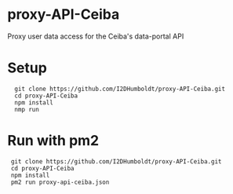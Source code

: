 # proxy-API-Ceiba

Proxy user data access for the Ceiba's data-portal API

# Setup
```
  git clone https://github.com/I2DHumboldt/proxy-API-Ceiba.git
  cd proxy-API-Ceiba
  npm install
  nmp run
 ```
 
 # Run with pm2
 ```
  git clone https://github.com/I2DHumboldt/proxy-API-Ceiba.git
  cd proxy-API-Ceiba
  npm install
  pm2 run proxy-api-ceiba.json
  
 ```
 
